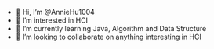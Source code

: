 - 👋 Hi, I’m @AnnieHu1004
- 👀 I’m interested in HCI
- 🌱 I’m currently learning Java, Algorithm and Data Structure
- 💞️ I’m looking to collaborate on anything interesting in HCI

<!---
AnnieHu1004/AnnieHu1004 is a ✨ special ✨ repository because its `README.md` (this file) appears on your GitHub profile.
You can click the Preview link to take a look at your changes.
--->

